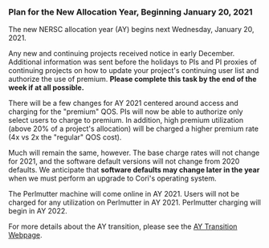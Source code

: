 ### Plan for the New Allocation Year, Beginning January 20, 2021

The new NERSC allocation year (AY) begins next Wednesday, January 20, 2021.

Any new and continuing projects received notice in early December. Additional 
information was sent before the holidays to PIs and PI proxies of continuing 
projects on how to update your project's continuing user list and authorize the 
use of premium. **Please complete this task by the end of the week if at all
possible.**

There will be a few changes for AY 2021 centered around access and charging for 
the "premium" QOS. PIs will now be able to authorize only select users to charge
to premium. In addition, high premium utilization (above 20% of a project's
allocation) will be charged a higher premium rate (4x vs 2x the "regular" QOS
cost).

Much will remain the same, however. The base charge rates will not change for
2021, and the software default versions will not change from 2020 defaults. We
anticipate that **software defaults may change later in the year** when we must
perform an upgrade to Cori's operating system.

The Perlmutter machine will come online in AY 2021. Users will not be charged 
for any utilization on Perlmutter in AY 2021. Perlmutter charging will begin in 
AY 2022.

For more details about the AY transition, please see the [AY Transition
Webpage](https://www.nersc.gov/news-publications/announcements/allocation-year-transition-2020-to-2021/).
